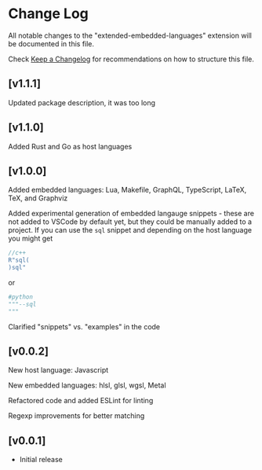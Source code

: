 # Change Log

All notable changes to the "extended-embedded-languages" extension will be documented in this file.

Check [Keep a Changelog](http://keepachangelog.com/) for recommendations on how to structure this file.

## [v1.1.1]

Updated package description, it was too long

## [v1.1.0]
Added Rust and Go as host languages



## [v1.0.0]

Added embedded languages: Lua, Makefile, GraphQL, TypeScript, LaTeX,
TeX, and Graphviz

Added experimental generation of embedded langauge snippets - these are
not added to VSCode by default yet, but they could be manually added to
a project. If you
can use the `sql` snippet and depending on the host language you might
get
```cpp
//c++
R"sql(
)sql"
```
or 
```py
#python
"""--sql
"""
```

Clarified "snippets" vs. "examples" in the code

## [v0.0.2]

New host language: Javascript

New embedded languages: hlsl, glsl, wgsl, Metal

Refactored code and added ESLint for linting

Regexp improvements for better matching

## [v0.0.1]

- Initial release
